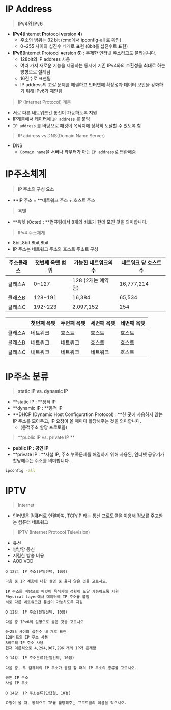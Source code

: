 # IP Address

> **IPv4와 IPv6**

- **IPv4**(**I**nternet **P**rotocol **v**ersion **4**) 
  - 주소의 범위는 32 bit (cmd에서 ipconfig-all 로 확인)
  - 0~255 사이의 십진수 네개로 표현 (8bit를 십진수로 표현)
- **IPv6**(Internet Protocol **v**ersion **6**) : 무제한 인터넷 주소라고도 불리웁니다. 
  - 128bit의 IP address 사용
  - 여러 가지 새로운 기능을 제공하는 동시에 기존 IPv4와의 호환성을 최대로 하는 방향으로 설계됨
  - 16진수로 표현됨
  - IP address의 고갈 문제를 해결하고 인터넷에 확장성과 데이터 보안을 강화하기 위해 IPv6가 제안됨

> IP (Internet Protocol) 계층

- 서로 다른 네트워크간 통신이 가능하도록 지원
- IP계층에서 데이터에 `IP address` 를 붙임
- `IP address` 를 바탕으로 패킷이 목적지에 정확히 도달할 수 있도록 함

> IP address vs DNS(Domain Name Server)

- DNS
  - `Domain name`을 서버나 라우터가 아는 `IP address`로 변환해줌

# IP주소체계

> **IP 주소의 구성 요소**

- **IP 주소 = **네트워크 주소 + 호스트 주소

> **옥텟**

- **옥텟 (Octet) : **컴퓨팅에서 8개의 비트가 한데 모인 것을 의미합니다. 

> IPv4 주소체계

- 8bit.8bit.8bit,8bit
- IP 주소는 네트워크 주소와 호스트 주소로 구성

| 주소클래스 | 첫번째 옥텟 범위 | 가능한 네트워크의 수   | 네트워크 당 호스트 수 |
| ----- | --------- | ------------- | ------------ |
| 클래스A  | 0~127     | 128 (2개는 예약됨) | 16,777,214   |
| 클래스B  | 128~191   | 16,384        | 65,534       |
| 클래스C  | 192~223   | 2,097,152     | 254          |

|      | 첫번째 옥텟 | 두번째 옥텟 | 세번째 옥텟 | 네번째 옥텟 |
| ---- | ------ | ------ | ------ | ------ |
| 클래스A | 네트워크   | 호스트    | 호스트    | 호스트    |
| 클래스B | 네트워크   | 네트워크   | 호스트    | 호스트    |
| 클래스C | 내트워크   | 네트워크   | 네트워크   | 호스트    |

# IP주소 분류

> **static IP vs. dynamic IP**

- **static IP : **정적 IP
- **dynamic IP : **동적 IP
- **DHCP (Dynamic Host Configuration Protocol) : **한 곳에 사용하지 않는 IP 주소를 모아두고, IP 요청이 올 때마다 할당해주는 것을 의미합니다. 
  - (동적주소 할당 프로토콜)

> **public IP vs. private IP **

- **public IP : **공인 IP****
- **private IP : **사설 IP, 주소 부족문제를 해결하기 위해 사용된, 인터넷 공유기가 할당해주는 주소를 의미합니다. 

```cmd
ipconfig -all
```

# IPTV

> Internet

- 인터넷은 컴퓨터로 연결하여, TCP/IP 라는 통신 프로토콜을 이용해 정보를 주고받는 컴퓨터 네트워크

>IPTV (Internet Protocol Television)

- 유선
- 쌍방향 통신
- 저렴한 방송 비용
- AOD VOD

```
Q 12강. IP 주소(단일선택, 10점)

다음 중 IP 계층에 대한 설명 중 옳지 않은 것을 고르시오. 

IP 주소를 바탕으로 패킷이 목적지에 정확히 도달 가능하도록 지원
Physical Layer에서 데이터에 IP 주소를 붙임
서로 다른 네트워크간 통신이 가능하도록 지원

Q 12강. IP 주소(단일선택, 10점)

다음 중 IPv6의 설명으로 옳은 것을 고르시오

0~255 사이의 십진수 네 개로 표현
128비트의 IP 주소 사용
8비트의 IP 주소 사용
현재 이론적으로 4,294,967,296 개의 IP가 존재함

Q 14강. IP 주소분류(단일선택, 10점)

다음 중, 두 컴퓨터의 IP 주소가 동일 할 때의 IP 주소의 종류를 고르시오. 

공인 IP 주소
사설 IP 주소

Q 14강. IP 주소분류(단답형, 10점)

요청이 올 때, 동적으로 IP를 할당해주는 프로토콜의 이름을 적으시오. 
```

